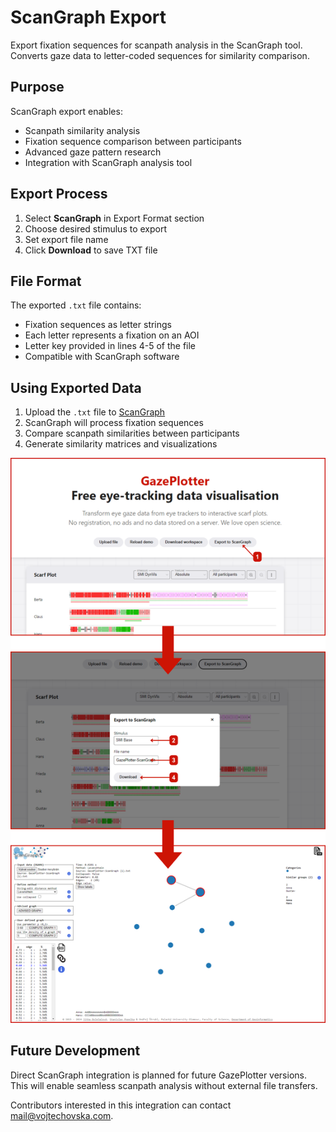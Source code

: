 # ScanGraph Export

Export fixation sequences for scanpath analysis in the ScanGraph tool. Converts gaze data to letter-coded sequences for similarity comparison.

## Purpose

ScanGraph export enables:
- Scanpath similarity analysis
- Fixation sequence comparison between participants
- Advanced gaze pattern research
- Integration with ScanGraph analysis tool

## Export Process

1. Select **ScanGraph** in Export Format section
2. Choose desired stimulus to export
3. Set export file name
4. Click **Download** to save TXT file

## File Format

The exported `.txt` file contains:
- Fixation sequences as letter strings
- Each letter represents a fixation on an AOI
- Letter key provided in lines 4-5 of the file
- Compatible with ScanGraph software

## Using Exported Data

1. Upload the `.txt` file to [ScanGraph](http://eyetracking.upol.cz/scangraph)
2. ScanGraph will process fixation sequences
3. Compare scanpath similarities between participants
4. Generate similarity matrices and visualizations

![Steps for exporting data to ScanGraph in the GazePlotter tool](./scangraph-1.png)

## Future Development

Direct ScanGraph integration is planned for future GazePlotter versions. This will enable seamless scanpath analysis without external file transfers.

Contributors interested in this integration can contact [mail@vojtechovska.com](mailto:mail@vojtechovska.com). 